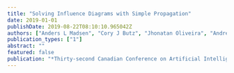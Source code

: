 ```yaml
---
title: "Solving Influence Diagrams with Simple Propagation"
date: 2019-01-01
publishDate: 2019-08-22T08:10:10.965042Z
authors: ["Anders L Madsen", "Cory J Butz", "Jhonatan Oliveira", "André E dos Santos"]
publication_types: ["1"]
abstract: ""
featured: false
publication: "*Thirty-second Canadian Conference on Artificial Intelligence (AI)*"
---
```


